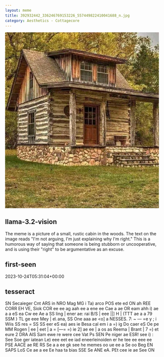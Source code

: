 ```yaml
---
layout: meme
title: 392932442_336246769153226_557449822410041688_n.jpg
category: Aesthetics - Cottagecore
---
```


<div markdown="0"><a href="392932442_336246769153226_557449822410041688_n.jpg"><img class="photo" src="392932442_336246769153226_557449822410041688_n.jpg" /></a>

<h2>llama-3.2-vision</h2>
<p title="Llama-3.2-11B is a really good model that probably gets the visual details right but doesn't understand literary or media references, and often fails to accurately represent the physical arrangement of objects and the implied relationships between the objects.">The meme is a picture of a small, rustic cabin in the woods. The text on the image reads &quot;I&#x27;m not arguing, I&#x27;m just explaining why I&#x27;m right.&quot; This is a humorous way of saying that someone is being stubborn or uncooperative, and is using their &quot;right&quot; to be argumentative as an excuse.</p>

<h2>first-seen</h2>
<p title="Because Git doesn't preserve file modification times, this metadata file contains the file's modification time when it was added to the library.">2023-10-24T05:31:04+00:00</p>

<h2>tesseract</h2>
<p title="Tesseract is often terrible and just gives a lot of nonsense characters, but it used to be the state of the art, and usually it is better at correctly representing text than llama-3.2-vision-11b.">SN Secaieger Cnt ARS in NRO Mag MG i Ta) arco POS ete ed ON ah REE CORR EH VE, Siok COR ee ee ag aah ee a ene ee Cae a ae OR eam ahh i) ae a a eS ea Cw ee Ae a SS ling | ener ae: rai B/S | eee ||] H | (TTT ae a a 79 SSM &#125; TL ge eee Mey | e\ ana, SS One aaa ae &lt;o] a NESSES. 7: ~ — =e y ; i Wiis SS res = SS SS eer eS ea) aes ie Besa cal em i a =) ig Do caer eS Oe pe MM Rogen | ee | eet | a = [—= =) ie 2] ae ee | a os as Reema | Brant | 7 =) et eure 2 DRA AIS Sam ewe re were cee Vat Ps SEN Pe niger ae ESR! see i) : See Soe ger iatean Le) eee eet ee iad eneerleinoiden er he tee ee eee ee PSE AACE ae RE RS Se a a ee gk see he memes oo ue ee a Se oo Beg EN SAPS LoS Ce ae a ee Ee haa ta bias SSE Se ANE eA. PEt cee ie ae See ON</p>

</div>


